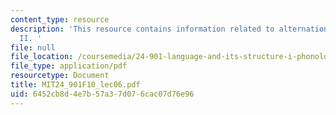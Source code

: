 ```yaml
---
content_type: resource
description: 'This resource contains information related to alternations and derivations
  II. '
file: null
file_location: /coursemedia/24-901-language-and-its-structure-i-phonology-fall-2010/6452cb8d4e7b57a37d076cac07d76e96_MIT24_901F10_lec06.pdf
file_type: application/pdf
resourcetype: Document
title: MIT24_901F10_lec06.pdf
uid: 6452cb8d-4e7b-57a3-7d07-6cac07d76e96
---
```

